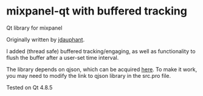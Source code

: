 mixpanel-qt with buffered tracking
===========

Qt library for mixpanel

Originally written by [jdauphant](https://github.com/jdauphant/mixpanel-qt). 

I added (thread safe) buffered tracking/engaging, as well as functionality to flush the buffer after a user-set time interval.

The library depends on qjson, which can be acquired [here](http://qjson.sourceforge.net/). To make it work, you may need to modify the link to qjson library in the src.pro file.

Tested on Qt 4.8.5

